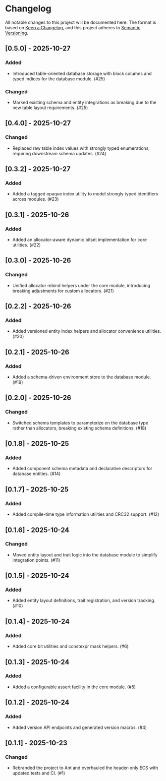 # Changelog

All notable changes to this project will be documented here.
The format is based on [Keep a Changelog](https://keepachangelog.com/en/1.1.0/),
and this project adheres to [Semantic Versioning](https://semver.org/).

## [0.5.0] - 2025-10-27

### Added

- Introduced table-oriented database storage with block columns and typed indices for the database module. (#25)

### Changed

- Marked existing schema and entity integrations as breaking due to the new table layout requirements. (#25)

## [0.4.0] - 2025-10-27

### Changed

- Replaced raw table index values with strongly typed enumerations, requiring downstream schema updates. (#24)

## [0.3.2] - 2025-10-27

### Added

- Added a tagged opaque index utility to model strongly typed identifiers across modules. (#23)

## [0.3.1] - 2025-10-26

### Added

- Added an allocator-aware dynamic bitset implementation for core utilities. (#22)

## [0.3.0] - 2025-10-26

### Changed

- Unified allocator rebind helpers under the core module, introducing breaking adjustments for custom allocators. (#21)

## [0.2.2] - 2025-10-26

### Added

- Added versioned entity index helpers and allocator convenience utilities. (#20)

## [0.2.1] - 2025-10-26

### Added

- Added a schema-driven environment store to the database module. (#19)

## [0.2.0] - 2025-10-26

### Changed

- Switched schema templates to parameterize on the database type rather than allocators, breaking existing schema definitions. (#18)

## [0.1.8] - 2025-10-25

### Added

- Added component schema metadata and declarative descriptors for database entities. (#14)

## [0.1.7] - 2025-10-25

### Added

- Added compile-time type information utilities and CRC32 support. (#12)

## [0.1.6] - 2025-10-24

### Changed

- Moved entity layout and trait logic into the database module to simplify integration points. (#11)

## [0.1.5] - 2025-10-24

### Added

- Added entity layout definitions, trait registration, and version tracking. (#10)

## [0.1.4] - 2025-10-24

### Added

- Added core bit utilities and constexpr mask helpers. (#6)

## [0.1.3] - 2025-10-24

### Added

- Added a configurable assert facility in the core module. (#5)

## [0.1.2] - 2025-10-24

### Added

- Added version API endpoints and generated version macros. (#4)

## [0.1.1] - 2025-10-23

### Changed

- Rebranded the project to Ant and overhauled the header-only ECS with updated tests and CI. (#1)
